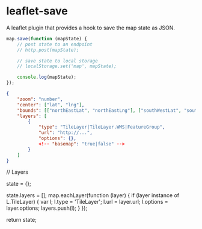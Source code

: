 # leaflet-save
A leaflet plugin that provides a hook to save the map state as JSON.



```js
map.save(function (mapState) {
    // post state to an endpoint
    // http.post(mapState);

    // save state to local storage
    // localStorage.set('map', mapState);

    console.log(mapState);
});
```


```json
{
    "zoom": "number",
    "center": ["lat", "lng"],
    "bounds": [["northEastLat", "northEastLng"], ["southWestLat", "southWestLng"]],
    "layers": [
        {
            "type": "TileLayer|TileLayer.WMS|FeatureGroup",
            "url": "http://...",
            "options": {},
            <!-- "basemap": "true|false" -->
        }
    ]
}
```

// Layers

state = {};


state.layers = [];
map.eachLayer(function (layer) {
    if (layer instance of L.TileLayer) {
        var l;
        l.type = 'TileLayer';
        l.url = layer.url;
        l.options = layer.options;
        layers.push(l);
    }
});

return state;